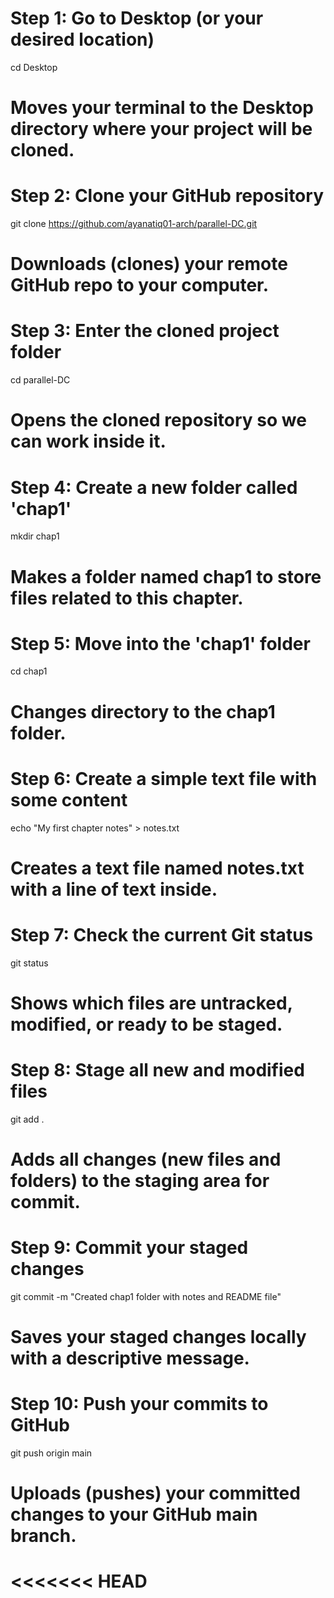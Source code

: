 # Step 1: Go to Desktop (or your desired location)
cd Desktop
# Moves your terminal to the Desktop directory where your project will be cloned.

# Step 2: Clone your GitHub repository
git clone https://github.com/ayanatiq01-arch/parallel-DC.git
# Downloads (clones) your remote GitHub repo to your computer.

# Step 3: Enter the cloned project folder
cd parallel-DC
# Opens the cloned repository so we can work inside it.

# Step 4: Create a new folder called 'chap1'
mkdir chap1
# Makes a folder named chap1 to store files related to this chapter.

# Step 5: Move into the 'chap1' folder
cd chap1
# Changes directory to the chap1 folder.

# Step 6: Create a simple text file with some content
echo "My first chapter notes" > notes.txt
# Creates a text file named notes.txt with a line of text inside.

# Step 7: Check the current Git status
git status
# Shows which files are untracked, modified, or ready to be staged.

# Step 8: Stage all new and modified files
git add .
# Adds all changes (new files and folders) to the staging area for commit.

# Step 9: Commit your staged changes
git commit -m "Created chap1 folder with notes and README file"
# Saves your staged changes locally with a descriptive message.

# Step 10: Push your commits to GitHub
git push origin main
# Uploads (pushes) your committed changes to your GitHub main branch.


<<<<<<< HEAD
=======
